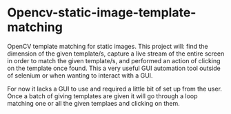 # Opencv-static-image-template-matching
OpenCV template matching for static images.
This project will: 
find the dimension of the given template/s,
capture a live stream of the entire screen in order to match the given template/s,
and performed an action of clicking on the template once found.
This a very useful GUI automation tool outside of selenium or when wanting to interact with a GUI.

For now it lacks a GUI to use and required a little bit of set up from the user.
Once a batch of giving templates are given it will go through a loop matching one or all the given templaes and clicking on them.
